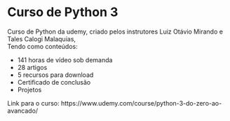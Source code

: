 <h1>Curso de Python 3</h1>

<p>
  Curso de Python da udemy, criado pelos instrutores Luiz Otávio Mirando e Tales Calogi Malaquias, <br>
  Tendo como conteúdos:
</p>

<ul>
  <li>141 horas de vídeo sob demanda</li>
  <li>28 artigos</li>
  <li>5 recursos para download</li>
  <li>Certificado de conclusão</li>
  <li>Projetos</li>
</ul>

<p>Link para o curso: <a>https://www.udemy.com/course/python-3-do-zero-ao-avancado/</a></p>
